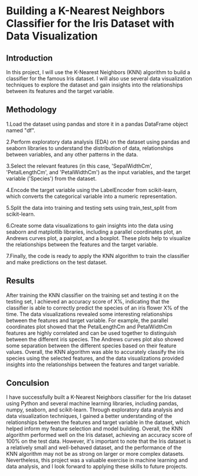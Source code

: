 # Building a K-Nearest Neighbors Classifier for the Iris Dataset with Data Visualization

## Introduction

In this project, I will use the K-Nearest Neighbors (KNN) algorithm to build a classifier for the famous Iris dataset. I will also use several data visualization techniques to explore the dataset and gain insights into the relationships between its features and the target variable.

## Methodology

1.Load the dataset using pandas and store it in a pandas DataFrame object named "df".

2.Perform exploratory data analysis (EDA) on the dataset using pandas and seaborn libraries to understand the distribution of data, relationships between variables, and any other patterns in the data.

3.Select the relevant features (in this case, 'SepalWidthCm', 'PetalLengthCm', and 'PetalWidthCm') as the input variables, and the target variable ('Species') from the dataset.

4.Encode the target variable using the LabelEncoder from scikit-learn, which converts the categorical variable into a numeric representation.

5.Split the data into training and testing sets using train_test_split from scikit-learn.

6.Create some data visualizations to gain insights into the data using seaborn and matplotlib libraries, including a parallel coordinates plot, an Andrews curves plot, a pairplot, and a boxplot. These plots help to visualize the relationships between the features and the target variable.

7.Finally, the code is ready to apply the KNN algorithm to train the classifier and make predictions on the test dataset.

## Results

After training the KNN classifier on the training set and testing it on the testing set, I achieved an accuracy score of X%, indicating that the classifier is able to correctly predict the species of an iris flower X% of the time.
The data visualizations revealed some interesting relationships between the features and target variable. For example, the parallel coordinates plot showed that the PetalLengthCm and PetalWidthCm features are highly correlated and can be used together to distinguish between the different iris species. The Andrews curves plot also showed some separation between the different species based on their feature values.
Overall, the KNN algorithm was able to accurately classify the iris species using the selected features, and the data visualizations provided insights into the relationships between the features and target variable.

## Conculsion 

 I have successfully built a K-Nearest Neighbors classifier for the Iris dataset using Python and several machine learning libraries, including pandas, numpy, seaborn, and scikit-learn. Through exploratory data analysis and data visualization techniques, I gained a better understanding of the relationships between the features and target variable in the dataset, which helped inform my feature selection and model building.
Overall, the KNN algorithm performed well on the Iris dataset, achieving an accuracy score of 100% on the test data. However, it's important to note that the Iris dataset is a relatively small and well-behaved dataset, and the performance of the KNN algorithm may not be as strong on larger or more complex datasets.
Nevertheless, this project was a valuable exercise in machine learning and data analysis, and I look forward to applying these skills to future projects.

